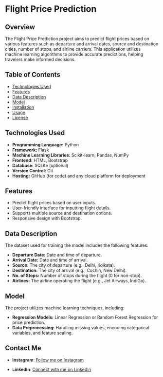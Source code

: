 # Flight Price Prediction

## Overview
The Flight Price Prediction project aims to predict flight prices based on various features such as departure and arrival dates, source and destination cities, number of stops, and airline carriers. This application utilizes machine learning algorithms to provide accurate predictions, helping travelers make informed decisions.

## Table of Contents
- [Technologies Used](#technologies-used)
- [Features](#features)
- [Data Description](#data-description)
- [Model](#model)
- [Installation](#installation)
- [Usage](#usage)
- [License](#license)

## Technologies Used
- **Programming Language:** Python
- **Framework:** Flask
- **Machine Learning Libraries:** Scikit-learn, Pandas, NumPy
- **Frontend:** HTML, Bootstrap
- **Database:** SQLite (optional)
- **Version Control:** Git
- **Hosting:** GitHub (for code) and any cloud platform for deployment

## Features
- Predict flight prices based on user inputs.
- User-friendly interface for inputting flight details.
- Supports multiple source and destination options.
- Responsive design with Bootstrap.

## Data Description
The dataset used for training the model includes the following features:
- **Departure Date:** Date and time of departure.
- **Arrival Date:** Date and time of arrival.
- **Source:** The city of departure (e.g., Delhi, Kolkata).
- **Destination:** The city of arrival (e.g., Cochin, New Delhi).
- **No. of Stops:** Number of stops during the flight (0 for non-stop).
- **Airlines:** The airline operating the flight (e.g., Jet Airways, IndiGo).

## Model
The project utilizes machine learning techniques, including:
- **Regression Models:** Linear Regression or Random Forest Regression for price prediction.
- **Data Preprocessing:** Handling missing values, encoding categorical variables, and feature scaling.

## Contact Me

- **Instagram**: [Follow me on Instagram](https://www.instagram.com/oopsankit)  
 
- **LinkedIn**: [Connect with me on LinkedIn](https://www.linkedin.com/in/oopsankit)  
  
